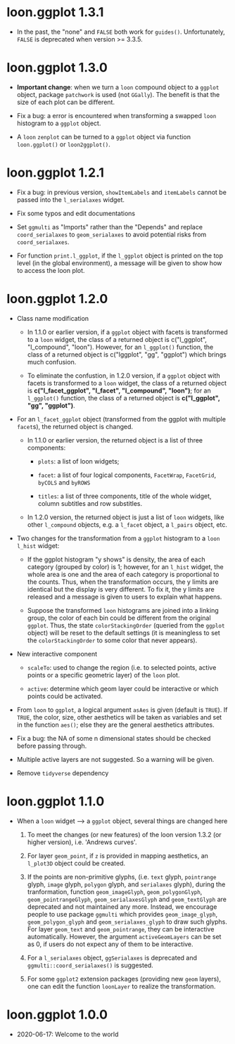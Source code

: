 # loon.ggplot 1.3.1

* In the past, the "none" and `FALSE` both work for `guides()`. Unfortunately, `FALSE` is deprecated when version >= 3.3.5.

# loon.ggplot 1.3.0

* **Important change**: when we turn a `loon` compound object to a `ggplot` object, package `patchwork` is used (not `GGally`). The benefit is that the size of each plot can be different.

* Fix a bug: a error is encountered when transforming a swapped `loon` histogram to a `ggplot` object.

* A `loon` `zenplot` can be turned to a `ggplot` object via function `loon.ggplot()` or `loon2ggplot()`.

# loon.ggplot 1.2.1

* Fix a bug: in previous version, `showItemLabels` and `itemLabels` cannot be passed into the `l_serialaxes` widget. 
* Fix some typos and edit documentations

* Set `ggmulti` as "Imports" rather than the "Depends" and replace `coord_serialaxes` to `geom_serialaxes` to avoid potential risks from `coord_serialaxes`.

* For function `print.l_ggplot`, if the `l_ggplot` object is printed on the top level (in the global environment), a message will be given to show how to
access the loon plot.

# loon.ggplot 1.2.0

* Class name modification

  - In 1.1.0 or earlier version, if a `ggplot` object with facets is transformed to a `loon` widget, the class of a returned object is c("l_ggplot", "l_compound", "loon"). However, for an `l_ggplot()` function, the class of a returned object is c("lggplot", "gg", "ggplot") which brings much confusion. 
  
  - To eliminate the confustion, in 1.2.0 version, if a `ggplot` object with facets is transformed to a `loon` widget, the class of a returned object is **c("l_facet_ggplot", "l_facet", "l_compound", "loon")**; for an `l_ggplot()` function, the class of a returned object is **c("l_ggplot", "gg", "ggplot")**.

* For an `l_facet_ggplot` object (transformed from the ggplot with multiple `facet`s), the returned object is changed. 

  - In 1.1.0 or earlier version, the returned object is a list of three components: 
  
    + `plots`: a list of loon widgets;
    
    + `facet`: a list of four logical components, `FacetWrap`, `FacetGrid`, `byCOLS` and `byROWS`
    
    + `titles`: a list of three components, title of the whole widget, column subtitles and row substitles.
    
  - In 1.2.0 version, the returned object is just a list of `loon` widgets, like other `l_compound` objects, e.g. a `l_facet` object, a `l_pairs` object, etc.
  
* Two changes for the transformation from a `ggplot` histogram to a `loon` `l_hist` widget: 

  + If the ggplot histogram "y shows" is density, the area of each category (grouped by color) is 1; however, for an `l_hist` widget, the whole area is one and the area of each category is proportional to the counts. Thus, when the transformation occurs, the y limits are identical but the display is very different. To fix it, the y limits are released and a message is given to users to explain what happens.
  
  + Suppose the transformed `loon` histograms are joined into a linking group, the color of each bin could be different from the original `ggplot`. Thus, the state `colorStackingOrder` (queried from the `ggplot` object) will be reset to the default settings (it is meaningless to set the `colorStackingOrder` to some color that never appears). 
  
* New interactive component 

  + `scaleTo`: used to change the region (i.e. to selected points, active points or a specific geometric layer) of the `loon` plot.
  
  + `active`: determine which geom layer could be interactive or which points could be activated. 
  
* From `loon` to `ggplot`, a logical argument `asAes` is given (default is `TRUE`). If `TRUE`, the color, size, other aesthetics will be taken as variables and set in the function `aes()`; else they are the general aesthetics attributes.
  
* Fix a bug: the NA of some n dimensional states should be checked before passing through. 

* Multiple active layers are not suggested. So a warning will be given. 

* Remove `tidyverse` dependency

# loon.ggplot 1.1.0

* When a `loon` widget --> a `ggplot` object, several things are changed here

  1. To meet the changes (or new features) of the loon version 1.3.2 (or higher version), i.e. 'Andrews curves'.
  
  2. For layer `geom_point`, if `z` is provided in mapping aesthetics, an `l_plot3D` object could be created.

  3. If the points are non-primitive glyphs, (i.e. `text` glyph, `pointrange` glyph, `image` glyph, `polygon` glyph, and `serialaxes` glyph), during the tranformation, function `geom_imageGlyph`, `geom_polygonGlyph`, `geom_pointrangeGlyph`, `geom_serialaxesGlyph` and `geom_textGlyph` are deprecated and not maintained any more. Instead, we encourage people to use package `ggmulti` which provides `geom_image_glyph`, `geom_polygon_glyph` and `geom_serialaxes_glyph` to draw such glyphs. For layer `geom_text` and `geom_pointrange`, they can be interactive automatically. However, the argument `activeGeomLayers` can be set as 0, if users do not expect any of them to be interactive.
  
  4. For a `l_serialaxes` object, `ggSerialaxes` is deprecated and `ggmulti::coord_serialaxes()` is suggested.
  
  5. For some `ggplot2` extension packages (providing new `geom` layers), one can edit the function `loonLayer` to realize the transformation.
  
# loon.ggplot 1.0.0

* 2020-06-17: Welcome to the world 
